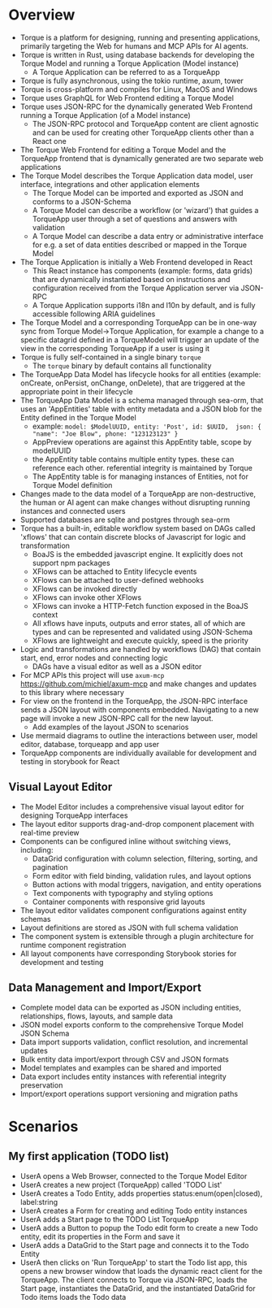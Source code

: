 # Overview

 - Torque is a platform for designing, running and presenting applications, primarily targeting the Web for humans and MCP APIs for AI agents.
 - Torque is written in Rust, using database backends for developing the Torque Model and running a Torque Application (Model instance)
     - A Torque Application can be referred to as a TorqueApp
 - Torque is fully asynchronous, using the tokio runtime, axum, tower
 - Torque is cross-platform and compiles for Linux, MacOS and Windows
 - Torque uses GraphQL for Web Frontend editing a Torque Model
 - Torque uses JSON-RPC for the dynamically generated Web Frontend running a Torque Application (of a Model instance)
     - The JSON-RPC protocol and TorqueApp content are client agnostic and can be used for creating other TorqueApp clients other than a React one
 - The Torque Web Frontend for editing a Torque Model and the TorqueApp frontend that is dynamically generated are two separate web applications
 - The Torque Model describes the Torque Application data model, user interface, integrations and other application elements
    - The Torque Model can be imported and exported as JSON and conforms to a JSON-Schema
    - A Torque Model can describe a workflow (or 'wizard') that guides a TorqueApp user through a set of questions and answers with validation
    - A Torque Model can describe a data entry or administrative interface for e.g. a set of data entities described or mapped in the Torque Model
 - The Torque Application is initially a Web Frontend developed in React
    - This React instance has components (example: forms, data grids) that are dynamically instantiated based on instructions and configuration received from the Torque Application server via JSON-RPC
    - A Torque Application supports i18n and l10n by default, and is fully accessible following ARIA guidelines
 - The Torque Model and a corresponding TorqueApp can be in one-way sync from Torque Model->Torque Application, for example a change to a specific datagrid defined in a TorqueModel will trigger an update of the view in the corresponding TorqueApp if a user is using it
 - Torque is fully self-contained in a single binary `torque`
    - The `torque` binary by default contains all functionality
 - The TorqueApp Data Model has lifecycle hooks for all entities (example: onCreate, onPersist, onChange, onDelete), that are triggered at the appropriate point in their lifecycle
 - The TorqueApp Data Model is a schema managed through sea-orm, that uses an 'AppEntities' table with entity metadata and a JSON blob for the Entity defined in the Torque Model
    - example: `model: $ModelUUID, entity: 'Post', id: $UUID,  json: { "name": "Joe Blow", phone: "123123123" }`
    - AppPreview operations are against this AppEntity table, scope by modelUUID
    - the AppEntity table contains multiple entity types. these can reference each other. referential integrity is maintained by Torque
    - The AppEntity table is for managing instances of Entities, not for Torque Model definition
 - Changes made to the data model of a TorqueApp are non-destructive, the human or AI agent can make changes without disrupting running instances and connected users
 - Supported databases are sqlite and postgres through sea-orm
 - Torque has a built-in, editable workflow system based on DAGs called 'xflows' that can contain discrete blocks of Javascript for logic and transformation
    - BoaJS is the embedded javascript engine. It explicitly does not support npm packages
    - XFlows can be attached to Entity lifecycle events
    - XFlows can be attached to user-defined webhooks
    - XFlows can be invoked directly
    - XFlows can invoke other XFlows
    - XFlows can invoke a HTTP-Fetch function exposed in the BoaJS context
    - All xflows have inputs, outputs and error states, all of which are types and can be represented and validated using JSON-Schema
    - XFlows are lightweight and execute quickly, speed is the priority
 - Logic and transformations are handled by workflows (DAG) that contain start, end, error nodes and connecting logic
    - DAGs have a visual editor as well as a JSON editor
 - For MCP APIs this project will use `axum-mcp` https://github.com/michiel/axum-mcp and make changes and updates to this library where necessary
 - For view on the frontend in the TorqueApp, the JSON-RPC interface sends a JSON layout with components embedded. Navigating to a new page will invoke a new JSON-RPC call for the new layout.
    - Add examples of the layout JSON to scenarios
 - Use mermaid diagrams to outline the interactions between user, model editor, database, torqueapp and app user
 - TorqueApp components are individually available for development and testing in storybook for React


## Visual Layout Editor

 - The Model Editor includes a comprehensive visual layout editor for designing TorqueApp interfaces
 - The layout editor supports drag-and-drop component placement with real-time preview
 - Components can be configured inline without switching views, including:
    - DataGrid configuration with column selection, filtering, sorting, and pagination
    - Form editor with field binding, validation rules, and layout options
    - Button actions with modal triggers, navigation, and entity operations
    - Text components with typography and styling options
    - Container components with responsive grid layouts
 - The layout editor validates component configurations against entity schemas
 - Layout definitions are stored as JSON with full schema validation
 - The component system is extensible through a plugin architecture for runtime component registration
 - All layout components have corresponding Storybook stories for development and testing

## Data Management and Import/Export

 - Complete model data can be exported as JSON including entities, relationships, flows, layouts, and sample data
 - JSON model exports conform to the comprehensive Torque Model JSON Schema
 - Data import supports validation, conflict resolution, and incremental updates
 - Bulk entity data import/export through CSV and JSON formats
 - Model templates and examples can be shared and imported
 - Data export includes entity instances with referential integrity preservation
 - Import/export operations support versioning and migration paths


# Scenarios

## My first application (TODO list)

- UserA opens a Web Browser, connected to the Torque Model Editor
- UserA creates a new project (TorqueApp) called 'TODO List'
- UserA creates a Todo Entity, adds properties status:enum(open|closed), label:string
- UserA creates a Form for creating and editing Todo entity instances
- UserA adds a Start page to the TODO List TorqueApp
- UserA adds a Button to popup the Todo edit form to create a new Todo entity, edit its properties in the Form and save it
- UserA adds a DataGrid to the Start page and connects it to the Todo Entity
- UserA then clicks on 'Run TorqueApp' to start the Todo list app, this opens a new browser window that loads the dynamic react client for the TorqueApp. The client connects to Torque via JSON-RPC, loads the Start page, instantiates the DataGrid, and the instantiated DataGrid for Todo items loads the Todo data









